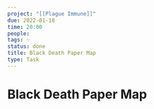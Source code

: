 ```yaml
---
project: "[[Plague Immune]]"
due: 2022-01-10
time: 20:00
people:
tags: ✨
status: done
title: Black Death Paper Map
type: Task
---
```


# Black Death Paper Map